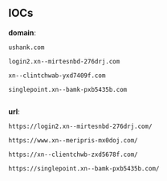 
## IOCs

__domain__:

```text
ushank.com

login2.xn--mirtesnbd-276drj.com

xn--clintchwab-yxd7409f.com

singlepoint.xn--bamk-pxb5435b.com


```
__url__:

```text
https://login2.xn--mirtesnbd-276drj.com/

https://www.xn--meripris-mx0doj.com/

https://xn--clientchwb-zxd5678f.com/

https://singlepoint.xn--bamk-pxb5435b.com/

```